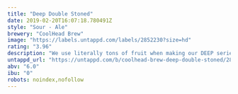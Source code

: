 ```yaml
---
title: "Deep Double Stoned"
date: 2019-02-20T16:07:18.780491Z
style: "Sour - Ale"
brewery: "CoolHead Brew"
image: "https://labels.untappd.com/labels/2852230?size=hd"
rating: "3.96"
description: "We use literally tons of fruit when making our DEEP series beers. This one is a Double Stone Fruited Imperial Berliner Weisse brewed with insane amount of peach & apricots. Soured with our house lacto culture, we also added a good chunk of oats and milk sugar for extra creaminess. Store cold and drink fresh!"
untappd_url: "https://untappd.com/b/coolhead-brew-deep-double-stoned/2852230"
abv: "6.0"
ibu: "0"
robots: noindex,nofollow
---
```

